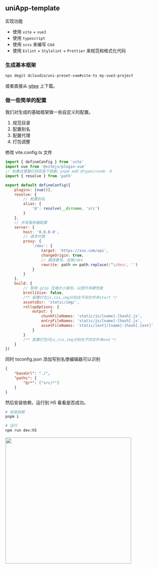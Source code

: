 ## uniApp-template

实现功能

-   使用 `vite` + `vue3`
-   使用 `typescript`
-   使用 `scss` 来编写 css
-   使用 `Eslint` + `Stylelint` + `Prettier` 来规范和格式化代码

### 生成基本框架

```sh
npx degit dcloudio/uni-preset-vue#vite-ts my-vue3-project
```

或者直接从 [gitee](https://gitee.com/dcloud/uni-preset-vue/repository/archive/vite-ts.zip) 上下载。

### 做一些简单的配置

我们对生成的基础框架做一些自定义的配置。

1. 规范目录
2. 配置别名
3. 配置代理
4. 打包调整

修改 vite.config.ts 文件

```js
import { defineConfig } from 'vite'
import vue from '@vitejs/plugin-vue'
// 如果这里飘红则安装下依赖。pnpm add @types/node -D
import { resolve } from 'path'

export default defineConfig({
    plugins: [vue()],
    resolve: {
        // 配置别名
        alias: {
            '@': resolve(__dirname, 'src')
        }
    },
    // 开发服务器配置
    server: {
        host: '0.0.0.0',
        // 请求代理
        proxy: {
            '/dev': {
                target: 'https://xxx.com/api',
                changeOrigin: true,
                // 路径重写，去掉/dev
                rewrite: path => path.replace(/^\/dev/, '')
            }
        }
    },
    build: {
        // 禁用 gzip 压缩大小报告，以提升构建性能
        brotliSize: false,
        /** 配置打包js,css,img分别在不同文件夹start */
        assetsDir: 'static/img/',
        rollupOptions: {
            output: {
                chunkFileNames: 'static/js/[name]-[hash].js',
                entryFileNames: 'static/js/[name]-[hash].js',
                assetFileNames: 'static/[ext]/[name]-[hash].[ext]'
            }
        }
        /** 配置打包问js,css,img分别在不同文件夹end */
    }
})
```

同时 tsconfig.json 添加写别名使编辑器可以识别

```json
{
    "baseUrl": "./",
    "paths": {
        "@/*": ["src/*"]
    }
}
```

然后安装依赖，运行到 H5 看看是否成功。

```sh
# 安装依赖
pnpm i

# 运行
npm run dev:h5
```

<img src="http://file.calmharbin.icu/20220227174631.png" height="400" style="border: 1px solid #ddd">
